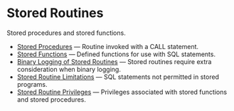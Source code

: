 # Stored Routines

Stored procedures and stored functions.

- [Stored Procedures](/programming-customizing-mariadb/stored-routines/stored-procedures/) — Routine invoked with a CALL statement.
- [Stored Functions](/programming-customizing-mariadb/stored-routines/stored-functions/) — Defined functions for use with SQL statements.
- [Binary Logging of Stored Routines](/programming-customizing-mariadb/stored-routines/binary-logging-of-stored-routines/) — Stored routines require extra consideration when binary logging.
- [Stored Routine Limitations](/programming-customizing-mariadb/stored-routines/stored-routine-limitations/) — SQL statements not permitted in stored programs.
- [Stored Routine Privileges](/programming-customizing-mariadb/stored-routines/stored-functions/stored-routine-privileges/) — Privileges associated with stored functions and stored procedures.